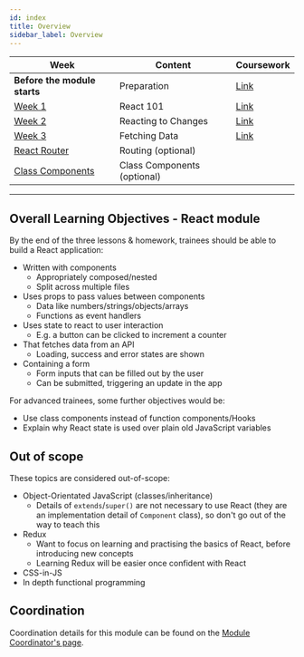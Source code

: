 ```yaml
---
id: index
title: Overview
sidebar_label: Overview
---
```


| Week                                             | Content                     | Coursework                   |
| ------------------------------------------------ | --------------------------- | ---------------------------- |
| **Before the module starts**                     | Preparation                 | [Link](./prep)               |
| [Week 1](./week-1/lesson.md)                     | React 101                   | [Link](./week-1/homework.md) |
| [Week 2](./week-2/lesson.md)                     | Reacting to Changes         | [Link](./week-2/homework.md) |
| [Week 3](./week-3/lesson.md)                     | Fetching Data               | [Link](./week-3/homework.md) |
| [React Router](./react-router/lesson.md)         | Routing (optional)          |
| [Class Components](./class-components/lesson.md) | Class Components (optional) |

---

## Overall Learning Objectives - React module

By the end of the three lessons & homework, trainees should be able to build a React application:

- Written with components
  - Appropriately composed/nested
  - Split across multiple files
- Uses props to pass values between components
  - Data like numbers/strings/objects/arrays
  - Functions as event handlers
- Uses state to react to user interaction
  - E.g. a button can be clicked to increment a counter
- That fetches data from an API
  - Loading, success and error states are shown
- Containing a form
  - Form inputs that can be filled out by the user
  - Can be submitted, triggering an update in the app

<!-- TODO: use this to make a rubric? -->

For advanced trainees, some further objectives would be:

- Use class components instead of function components/Hooks
- Explain why React state is used over plain old JavaScript variables

## Out of scope

These topics are considered out-of-scope:

- Object-Orientated JavaScript (classes/inheritance)
  - Details of `extends`/`super()` are not necessary to use React (they are an implementation detail of `Component` class), so don't go out of the way to teach this
- Redux
  - Want to focus on learning and practising the basics of React, before introducing new concepts
  - Learning Redux will be easier once confident with React
- CSS-in-JS
- In depth functional programming

## Coordination

Coordination details for this module can be found on the [Module Coordinator's page](./coordinator.md).
